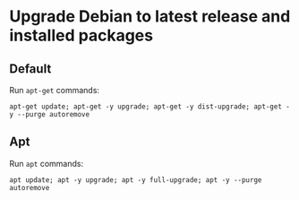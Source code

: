 # Upgrade Debian to latest release and installed packages

## Default

Run `apt-get` commands:
```
apt-get update; apt-get -y upgrade; apt-get -y dist-upgrade; apt-get -y --purge autoremove
```

## Apt

Run `apt` commands:
```
apt update; apt -y upgrade; apt -y full-upgrade; apt -y --purge autoremove
```